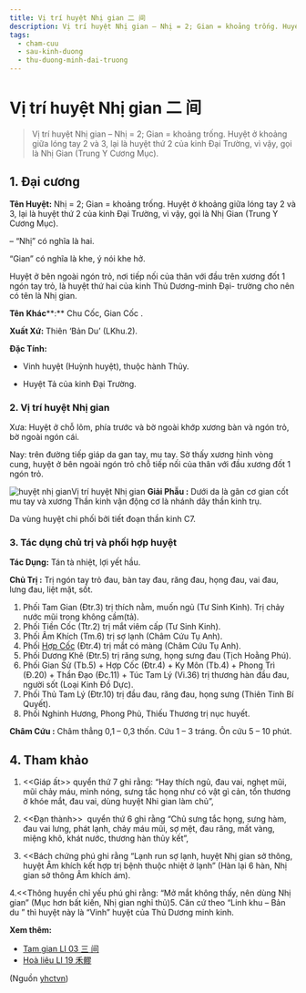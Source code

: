 ```yaml
---
title: Vị trí huyệt Nhị gian 二 间
description: Vị trí huyệt Nhị gian – Nhị = 2; Gian = khoảng trống. Huyệt ở khoảng giữa lóng tay 2 và 3, lại là huyệt thứ 2 của kinh Đại Trường, vì vậy, gọi là Nhị Gian (Trung Y Cương Mục).
tags:
  - cham-cuu
  - sau-kinh-duong
  - thu-duong-minh-dai-truong
---
```


# Vị trí huyệt Nhị gian 二 间 

> Vị trí huyệt Nhị gian – Nhị = 2; Gian = khoảng trống. Huyệt ở khoảng giữa lóng tay 2 và 3, lại là huyệt thứ 2 của kinh Đại Trường, vì vậy, gọi là Nhị Gian (Trung Y Cương Mục).

## **1. Đại cương**

**Tên Huyệt:** Nhị = 2; Gian = khoảng trống. Huyệt ở khoảng giữa lóng tay 2 và 3, lại là huyệt thứ 2 của kinh Đại Trường, vì vậy, gọi là Nhị Gian (Trung Y Cương Mục).

– “Nhị” có nghĩa là hai.

“Gian” có nghĩa là khe, ý nói khe hở.

Huyệt ở bên ngoài ngón trỏ, nơi tiếp nối của thân với đầu trên xương đốt 1 ngón tay trỏ, là huyệt thứ hai của kinh Thủ Dương-minh Đại- trường cho nên có tên là Nhị gian.

**Tên** **Khác****:** Chu Cốc, Gian Cốc .

**Xuất Xứ:** Thiên ‘Bản Du’ (LKhu.2).

**Đặc Tính:**

+ Vinh huyệt (Huỳnh huyệt), thuộc hành Thủy.

+ Huyệt Tả của kinh Đại Trường.

### **2. Vị trí huyệt Nhị gian**

Xưa: Huyệt ở chỗ lõm, phía trước và bờ ngoài khớp xương bàn và ngón trỏ, bờ ngoài ngón cái.

Nay: trên đường tiếp giáp da gan tay, mu tay. Sờ thấy xương hình vòng cung, huyệt ở bên ngoài ngón trỏ chỗ tiếp nối của thân với đầu xương đốt 1 ngón trỏ.

![huyệt nhị gian](/imgs/yhctvn/huyet-nhi-gian-2-300x169.jpg)Vị trí huyệt Nhị gian
**Giải Phẫu :** Dưới da là gân cơ gian cốt mu tay và xương Thần kinh vận động cơ là nhánh dây thần kinh trụ.

Da vùng huyệt chi phối bởi tiết đoạn thần kinh C7.

### **3. Tác dụng chủ trị và phối hợp huyệt**

**Tác Dụng:** Tán tà nhiệt, lợi yết hầu.

**Chủ Trị :** Trị ngón tay trỏ đau, bàn tay đau, răng đau, họng đau, vai đau, lưng đau, liệt mặt, sốt.

1. Phối Tam Gian (Đtr.3) trị thích nằm, muốn ngủ (Tư Sinh Kinh). Trị chảy nước mũi trong không cầm(tả).
2. Phối Tiền Cốc (Ttr.2) trị mắt viêm cấp (Tư Sinh Kinh).
3. Phối Âm Khích (Tm.6) trị sợ lạnh (Châm Cứu Tụ Anh).
4. Phối [Hợp Cốc](/yhctvn/huyet-hop-coc-%e5%90%88-%e8%b0%b7) (Đtr.4) trị mắt có màng (Châm Cứu Tụ Anh).
5. Phối Dương Khê (Đtr.5) trị răng sưng, họng sưng đau (Tịch Hoằng Phú).
6. Phối Gian Sử (Tb.5) + Hợp Cốc (Đtr.4) + Ky Môn (Tb.4) + Phong Trì (Đ.20) + Thần Đạo (Đc.11) + Túc Tam Lý (Vi.36) trị thương hàn đầu đau, người sốt (Loại Kinh Đồ Dực).
7. Phối Thủ Tam Lý (Đtr.10) trị đầu đau, răng đau, họng sưng (Thiên Tinh Bí Quyết).
8. Phối Nghinh Hương, Phong Phủ, Thiếu Thương trị nục huyết.

**Châm Cứu :** Châm thẳng 0,1 – 0,3 thốn. Cứu 1 – 3 tráng. Ôn cứu 5 – 10 phút.

## 4. Tham khảo

1. <<Giáp ất>> quyển thứ 7 ghi rằng: “Hay thích ngủ, đau vai, nghẹt mũi, mũi chảy máu, mình nóng, sưng tắc họng như có vật gì cản, tổn thương ở khóe mắt, đau vai, dùng huyệt Nhi gian làm chủ”,

2. <<Đạn thành>>  quyển thứ 6 ghi rằng “Chủ sưng tắc họng, sưng hàm, đau vai lưng, phát lạnh, chảy máu mũi, sợ mệt, đau răng, mất vàng, miệng khô, khát nước, thương hàn thủy kết”,

3. <<Bách chứng phú ghi rằng “Lạnh run sợ lạnh, huyệt Nhị gian sở thông, huyệt Âm khích kết hợp trị bệnh thuộc nhiệt ở lạnh” (Hàn lại 6 hàn, Nhị gian sở thông Âm khích ám).

4.<<Thông huyền chỉ yếu phú ghi rằng: “Mở mắt không thấy, nên dùng Nhị gian” (Mục hơn bất kiến, Nhị gian nghỉ thủ)5. Căn cứ theo “Linh khu – Bản du ” thì huyệt này là “Vinh” huyệt của Thủ Dương minh kinh.

**Xem thêm:**

* [Tam gian LI 03 三 间](/yhctvn/huyet-tam-gian-%e4%b8%89-%e9%97%b4)
* [Hoà liêu LI 19 禾髎](/yhctvn/huyet-hoa-lieu-%e7%a6%be-%e9%ab%8e)

(Nguồn <a href="https://yhctvn.com/huyet-nhi-gian-二-间/" target="_blank">yhctvn</a>)
